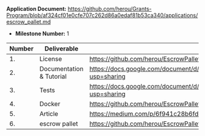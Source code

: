 **Application Document:** https://github.com/herou/Grants-Program/blob/af324cf01e0cfe707c262d86a0edaf81b53ca340/applications/escrow_pallet.md
* **Milestone Number:** 1

| Number | Deliverable              | Link                                                                                 							         | Notes |
|--------|--------------------------|------------------------------------------------------------------------------------------------------|-------|
| 1.     | License                  | https://github.com/herou/EscrowPallet/blob/eljo-prifti/escrow/LICENSE                                                                  							          |Apache |
| 2.     | Documentation & Tutorial | https://docs.google.com/document/d/1XpxfrG6Qd9AHJ7OUVv3L3D6ZcEyizGh68w7yZxN3p_A/edit?usp=sharing     |      |
| 3.     | Tests                    | https://docs.google.com/document/d/1XpxfrG6Qd9AHJ7OUVv3L3D6ZcEyizGh68w7yZxN3p_A/edit?usp=sharing     |       |
| 4.     | Docker                   | https://github.com/herou/EscrowPallet/blob/eljo-prifti/escrow/docker-compose.yml                                                            |        |
| 5.     | Article                  |https://medium.com/p/6f941c28b6fd/edit     							         |       |
| 6.     | escrow pallet            |https://github.com/herou/EscrowPallet/tree/eljo-prifti/escrow       							         |       |

